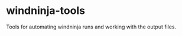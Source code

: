 windninja-tools
===============

Tools for automating windninja runs and working with the output files.
